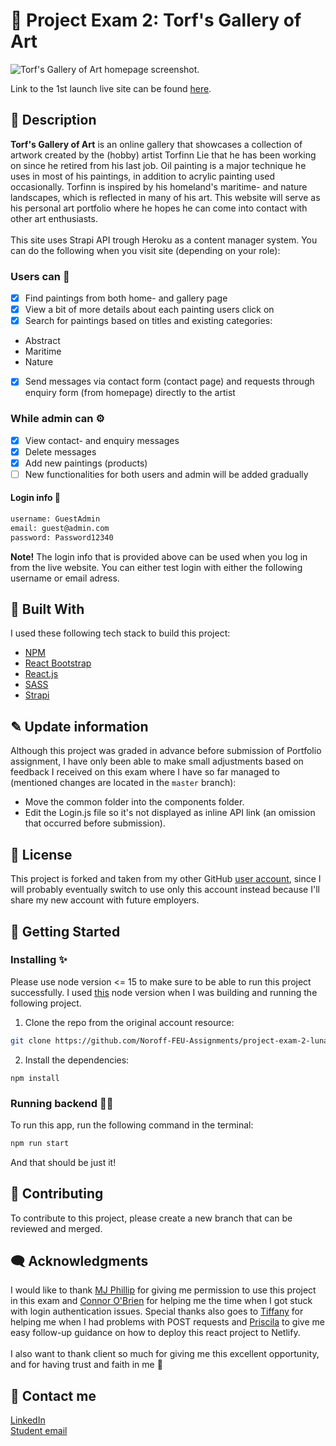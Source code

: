 # 🎨 Project Exam 2: Torf's Gallery of Art
<img src="/src/assets/home.png" alt="Torf's Gallery of Art homepage screenshot.">

Link to the 1st launch live site can be found [here](https://torfs-gallery.netlify.app/).

## 📜 Description
<b>Torf's Gallery of Art</b> is an online gallery that showcases a collection of artwork created by the (hobby) artist Torfinn Lie that he has been working on since he retired from his last job. Oil painting is a major technique he uses in most of his paintings, in addition to acrylic painting used occasionally. Torfinn is inspired by his homeland's maritime- and nature landscapes, which is reflected in many of his art. This website will serve as his personal art portfolio where he hopes he can come into contact with other art enthusiasts.
<br><br>
This site uses Strapi API trough Heroku as a content manager system. You can do the following when you visit site (depending on your role): 
### Users can 👤
- [x] Find paintings from both home- and gallery page 
- [x] View a bit of more details about each painting users click on
- [x] Search for paintings based on titles and existing categories:
+ Abstract
+ Maritime
+ Nature
- [x] Send messages via contact form (contact page) and requests through enquiry form (from homepage) directly to the artist
### While admin can ⚙️
- [x] View contact- and enquiry messages
- [x] Delete messages
- [x] Add new paintings (products)
- [ ] New functionalities for both users and admin will be added gradually
#### Login info 🔐
```bash
username: GuestAdmin
email: guest@admin.com
password: Password12340
```
<b>Note!</b> The login info that is provided above can be used when you log in from the live website. You can either test login with either the following username or email adress. 
## 🔧 Built With
I used these following tech stack to build this project:
- [NPM](https://www.npmjs.com/)
- [React Bootstrap](https://https://react-bootstrap.github.io/)
- [React.js](https://reactjs.org/)
- [SASS](https://sass-lang.com/)
- [Strapi](https://strapi.io/) 
## ✎ Update information 
Although this project was graded in advance before submission of Portfolio assignment, I have only been able to make small adjustments based on feedback I received on this exam where I have so far managed to (mentioned changes are located in the ``master`` branch): 
+ Move the common folder into the components folder.
+ Edit the Login.js file so it's not displayed as inline API link (an omission that occurred before submission).
## 🏅 License
This project is forked and taken from my other GitHub [user account](https://www.github.com/LunaDragon666), since I will probably eventually switch to use only this account instead because I'll share my new account with future employers. 
<br>
## 🚀 Getting Started
### Installing ✨
Please use node version <= 15 to make sure to be able to run this project successfully. I used [this](https://www.npackd.org/p/org.nodejs.NodeJS/14.18.1) node version when I was building and running the following project. 
1. Clone the repo from the original account resource:
```bash
git clone https://github.com/Noroff-FEU-Assignments/project-exam-2-lunadragon666.git
```
2. Install the dependencies:
```
npm install
```
### Running backend 👩‍💻
To run this app, run the following command in the terminal:
```bash
npm run start
```
And that should be just it!
## 🔗 Contributing
To contribute to this project, please create a new branch that can be reviewed and merged.
## 🗨️ Acknowledgments
I would like to thank [MJ Phillip](https://www.github.com/MJPhillip) for giving me permission to use this project in this exam and [Connor O'Brien](https://www.github.com/cnnrbrn) for helping me the time when I got stuck with login authentication issues. Special thanks also goes to [Tiffany](https://www.github.com/utvaer) for helping me when I had problems with POST requests and [Priscila](https://www.github.com/pkderlam87) to give me easy follow-up guidance on how to deploy this react project to Netlify.
<br><br>
I also want to thank client so much for giving me this excellent opportunity, and for having trust and faith in me 🙏
## 🤙 Contact me
[LinkedIn](https://www.linkedin.com/in/monika-lie/)
<br>
[Student email](mailto:monlie16236@stud.noroff.no) 
<br>
<br>
